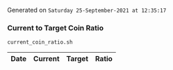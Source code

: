 Generated on `Saturday 25-September-2021 at 12:35:17`

### Current to Target Coin Ratio
`current_coin_ratio.sh`

Date|Current|Target|Ratio
---|---|---|---
